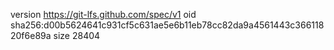 version https://git-lfs.github.com/spec/v1
oid sha256:d00b5624641c931cf5c631ae5e6b11eb78cc82da9a4561443c36611820f6e89a
size 28404

